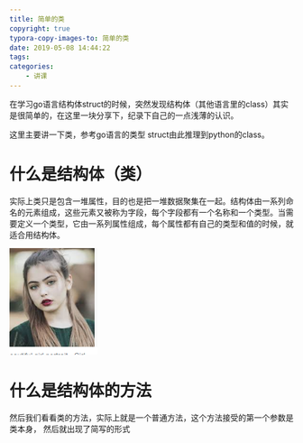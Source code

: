 ```yaml
---
title: 简单的类
copyright: true
typora-copy-images-to: 简单的类
date: 2019-05-08 14:44:22
tags:
categories:
	- 讲课
---
```


在学习go语言结构体struct的时候，突然发现结构体（其他语言里的class）其实是很简单的，在这里一块分享下，纪录下自己的一点浅薄的认识。

<!--more-->

这里主要讲一下类，参考go语言的类型 struct由此推理到python的class。

# 什么是结构体（类）



实际上类只是包含一堆属性，目的也是把一堆数据聚集在一起。结构体由一系列命名的元素组成，这些元素又被称为字段，每个字段都有一个名称和一个类型。当需要定义一个类型，它由一系列属性组成，每个属性都有自己的类型和值的时候，就适合用结构体。

![1557303621239](简单的类/1557303621239.png)



# 什么是结构体的方法



然后我们看看类的方法，实际上就是一个普通方法，这个方法接受的第一个参数是类本身，
然后就出现了简写的形式

